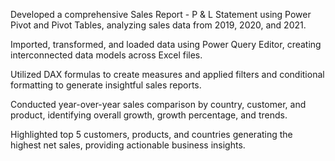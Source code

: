 Developed a comprehensive Sales Report - P & L Statement using Power Pivot and Pivot Tables, analyzing sales data from 2019, 2020, and 2021.

Imported, transformed, and loaded data using Power Query Editor, creating interconnected data models across Excel files.

Utilized DAX formulas to create measures and applied filters and conditional formatting to generate insightful sales reports.

Conducted year-over-year sales comparison by country, customer, and product, identifying overall growth, growth percentage, and trends.

Highlighted top 5 customers, products, and countries generating the highest net sales, providing actionable business insights.

